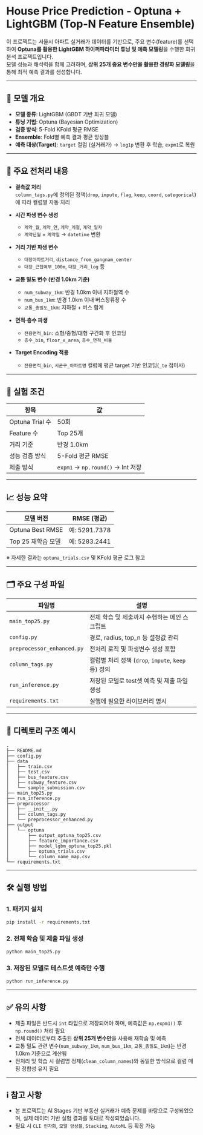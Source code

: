 # House Price Prediction - Optuna + LightGBM (Top-N Feature Ensemble)

이 프로젝트는 서울시 아파트 실거래가 데이터를 기반으로, 주요 변수(feature)를 선택하여 **Optuna를 활용한 LightGBM 하이퍼파라미터 튜닝 및 예측 모델링**을 수행한 회귀 분석 프로젝트입니다.  
모델 성능과 해석력을 함께 고려하며, **상위 25개 중요 변수만을 활용한 경량화 모델링**을 통해 최적 예측 결과를 생성합니다.

---

## 📌 모델 개요

- **모델 종류**: LightGBM (GBDT 기반 회귀 모델)  
- **튜닝 기법**: Optuna (Bayesian Optimization)  
- **검증 방식**: 5-Fold KFold 평균 RMSE  
- **Ensemble**: Fold별 예측 결과 평균 앙상블  
- **예측 대상(Target)**: `target` 컬럼 (실거래가) → `log1p` 변환 후 학습, `expm1`로 복원  

---

## 🧼 주요 전처리 내용

- **결측값 처리**  
  `column_tags.py`에 정의된 정책(`drop`, `impute`, `flag`, `keep`, `coord`, `categorical`)에 따라 컬럼별 자동 처리

- **시간 파생 변수 생성**  
  - `계약_월`, `계약_연`, `계약_계절`, `계약_일자`  
  - `계약년월` + `계약일` → `datetime` 변환

- **거리 기반 파생 변수**  
  - `대장아파트거리`, `distance_from_gangnam_center`  
  - `대장_근접여부_100m`, `대장_거리_log` 등

- **교통 밀도 변수 (반경 1.0km 기준)**  
  - `num_subway_1km`: 반경 1.0km 이내 지하철역 수  
  - `num_bus_1km`: 반경 1.0km 이내 버스정류장 수  
  - `교통_총밀도_1km`: 지하철 + 버스 합계

- **면적·층수 파생**  
  - `전용면적_bin`: 소형/중형/대형 구간화 후 인코딩  
  - `층수_bin`, `floor_x_area`, `층수_면적_비율`

- **Target Encoding 적용**  
  - `전용면적_bin`, `시군구_아파트명` 컬럼에 평균 target 기반 인코딩(`_te` 접미사)

---

## 🧪 실험 조건

| 항목                | 값 |
|---------------------|------------------|
| Optuna Trial 수     | 50회             |
| Feature 수          | Top 25개         |
| 거리 기준           | 반경 1.0km        |
| 성능 검증 방식      | 5-Fold 평균 RMSE |
| 제출 방식           | `expm1` → `np.round()` → Int 저장 |

---

## 📈 성능 요약

| 모델 버전            | RMSE (평균)     |
|----------------------|-----------------|
| Optuna Best RMSE     | 예: 5291.7378    |
| Top 25 재학습 모델    | 예: 5283.2441    |

※ 자세한 결과는 `optuna_trials.csv` 및 KFold 평균 로그 참고

---

## 🗂️ 주요 구성 파일

| 파일명                  | 설명 |
|-------------------------|------|
| `main_top25.py`         | 전체 학습 및 제출까지 수행하는 메인 스크립트 |
| `config.py`             | 경로, radius, top_n 등 설정값 관리 |
| `preprocessor_enhanced.py` | 전처리 로직 및 파생변수 생성 포함 |
| `column_tags.py`        | 컬럼별 처리 정책 (`drop`, `impute`, `keep` 등) 정의 |
| `run_inference.py`      | 저장된 모델로 test셋 예측 및 제출 파일 생성 |
| `requirements.txt`      | 실행에 필요한 라이브러리 명시 |

---

## 📁 디렉토리 구조 예시

```
.
├── README.md
├── config.py
├── data
│   ├── train.csv
│   ├── test.csv
│   ├── bus_feature.csv
│   ├── subway_feature.csv
│   └── sample_submission.csv
├── main_top25.py
├── run_inference.py
├── preprocessor
│   ├── __init__.py
│   ├── column_tags.py
│   └── preprocessor_enhanced.py
├── output
│   └── optuna
│       ├── output_optuna_top25.csv
│       ├── feature_importance.csv
│       ├── model_lgbm_optuna_top25.pkl
│       ├── optuna_trials.csv
│       └── column_name_map.csv
└── requirements.txt
```

---

## 🛠️ 실행 방법

### 1. 패키지 설치
```bash
pip install -r requirements.txt
```

### 2. 전체 학습 및 제출 파일 생성
```bash
python main_top25.py
```

### 3. 저장된 모델로 테스트셋 예측만 수행
```bash
python run_inference.py
```

---

## ✅ 유의 사항

- 제출 파일은 반드시 `int` 타입으로 저장되어야 하며, 예측값은 `np.expm1()` 후 `np.round()` 처리 필요  
- 전체 데이터로부터 추출된 **상위 25개 변수만**을 사용해 재학습 및 예측  
- 교통 밀도 관련 변수(`num_subway_1km`, `num_bus_1km`, `교통_총밀도_1km`)는 반경 1.0km 기준으로 계산됨  
- 전처리 및 학습 시 컬럼명 정제(`clean_column_names`)와 동일한 방식으로 컬럼 매핑 정합성 유지 필요  

---

## ℹ️ 참고 사항

- 본 프로젝트는 AI Stages 기반 부동산 실거래가 예측 문제를 바탕으로 구성되었으며, 실제 데이터 기반 실험 결과를 토대로 작성되었습니다.
- 필요 시 `CLI 인자화`, `모델 앙상블`, `Stacking`, `AutoML` 등 확장 가능
